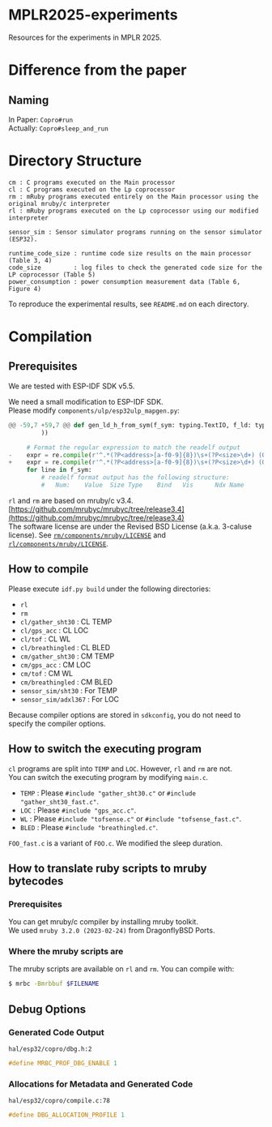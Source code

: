 # MPLR2025-experiments
Resources for the experiments in MPLR 2025.

# Difference from the paper
## Naming
In Paper: `Copro#run`  
Actually: `Copro#sleep_and_run`  

# Directory Structure
```
cm : C programs executed on the Main processor
cl : C programs executed on the Lp coprocessor
rm : mRuby programs executed entirely on the Main processor using the original mruby/c interpreter
rl : mRuby programs executed on the Lp coprocessor using our modified interpreter

sensor_sim : Sensor simulator programs running on the sensor simulator (ESP32).

runtime_code_size : runtime code size results on the main processor (Table 3, 4)
code_size         : log files to check the generated code size for the LP coprocessor (Table 5)
power_consumption : power consumption measurement data (Table 6, Figure 4)
```

To reproduce the experimental results, see `README.md` on each directory.

# Compilation
## Prerequisites
We are tested with ESP-IDF SDK v5.5.

We need a small modification to ESP-IDF SDK.  
Please modify `components/ulp/esp32ulp_mapgen.py`:  
```python
@@ -59,7 +59,7 @@ def gen_ld_h_from_sym(f_sym: typing.TextIO, f_ld: typing.TextIO, f_h: typing.Tex
         ))

     # Format the regular expression to match the readelf output
-    expr = re.compile(r'^.*(?P<address>[a-f0-9]{8})\s+(?P<size>\d+) (OBJECT|NOTYPE)\s+GLOBAL\s+DEFAULT\s+[^ ]+ (?P<name>.*)$')
+    expr = re.compile(r'^.*(?P<address>[a-f0-9]{8})\s+(?P<size>\d+) (OBJECT|NOTYPE|FUNC)\s+GLOBAL\s+DEFAULT\s+[^ ]+ (?P<name>.*)$')
     for line in f_sym:
         # readelf format output has the following structure:
         #   Num:    Value  Size Type    Bind   Vis      Ndx Name
```


`rl` and `rm` are based on mruby/c v3.4.    
[https://github.com/mrubyc/mrubyc/tree/release3.4](https://github.com/mrubyc/mrubyc/tree/release3.4)  
The software license are under the Revised BSD License (a.k.a. 3-caluse license). See [`rm/components/mruby/LICENSE`](rm/components/mruby/LICENSE) and [`rl/components/mruby/LICENSE`](rl/components/mruby/LICENSE).

## How to compile
Please execute `idf.py build` under the following directories:
* `rl`
* `rm`
* `cl/gather_sht30` : CL TEMP
* `cl/gps_acc` : CL LOC
* `cl/tof` : CL WL
* `cl/breathingled` : CL BLED
* `cm/gather_sht30` : CM TEMP
* `cm/gps_acc` : CM LOC
* `cm/tof` : CM WL
* `cm/breathingled` : CM BLED
* `sensor_sim/sht30` : For TEMP
* `sensor_sim/adxl367` : For LOC

Because compiler options are stored in `sdkconfig`, you do not need to specify the compiler options.

## How to switch the executing program
`cl` programs are split into `TEMP` and `LOC`. However, `rl` and `rm` are not.  
You can switch the executing program by modifying `main.c`.  
 * `TEMP` : Please `#include "gather_sht30.c"` or `#include "gather_sht30_fast.c"`.
 * `LOC` : Please `#include "gps_acc.c"`.  
 * `WL` : Please `#include "tofsense.c"` or `#include "tofsense_fast.c"`.  
 * `BLED` : Please `#include "breathingled.c"`.  

`FOO_fast.c` is a variant of `FOO.c`. We modified the sleep duration.

## How to translate ruby scripts to mruby bytecodes
### Prerequisites
You can get mruby/c compiler by installing mruby toolkit.  
We used `mruby 3.2.0 (2023-02-24)` from DragonflyBSD Ports.

### Where the mruby scripts are
The mruby scripts are available on `rl` and `rm`.
You can compile with:  
```sh
$ mrbc -Bmrbbuf $FILENAME
```

## Debug Options
### Generated Code Output
`hal/esp32/copro/dbg.h:2`
```c
#define MRBC_PROF_DBG_ENABLE 1
```

### Allocations for Metadata and Generated Code
`hal/esp32/copro/compile.c:78`
```c
#define DBG_ALLOCATION_PROFILE 1
```